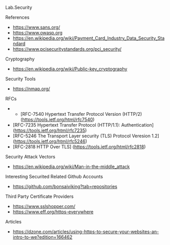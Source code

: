 Lab.Security

References
* https://www.sans.org/
* https://www.owasp.org 
* https://en.wikipedia.org/wiki/Payment_Card_Industry_Data_Security_Standard
* https://www.pcisecuritystandards.org/pci_security/ 


Cryptography
* https://en.wikipedia.org/wiki/Public-key_cryptography


Security Tools
* https://nmap.org/


RFCs
* * [RFC-7540 Hypertext Transfer Protocol Version (HTTP/2) (https://tools.ietf.org/html/rfc7540)
* [RFC-7235 Hypertext Transfer Protocol (HTTP/1.1): Authentication] (https://tools.ietf.org/html/rfc7235)
* [RFC-5246 The Transport Layer security (TLS) Protocol Veresion 1.2] (https://tools.ietf.org/html/rfc5246)
* [RFC-2818 HTTP Over TLS] (https://tools.ietf.org/html/rfc2818)


Security Attack Vectors
* https://en.wikipedia.org/wiki/Man-in-the-middle_attack


Interesting Securited Related Github Accounts
* https://github.com/bonsaiviking?tab=repositories


Third Party Certificate Providers
* https://www.sslshopper.com/
* https://www.eff.org/https-everywhere


Articles
* https://dzone.com/articles/using-https-to-secure-your-websites-an-intro-to-we?edition=166462


